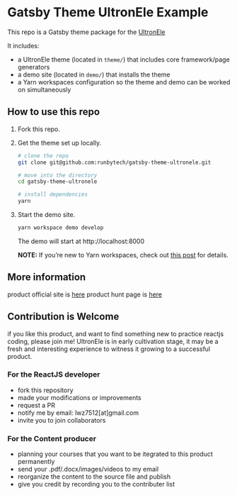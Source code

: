 # Gatsby Theme UltronEle Example

This repo is a Gatsby theme package for the [UltronEle](https://github.com/runbytech/ultron-ele)

It includes:
- a UltronEle theme (located in `theme/`) that includes core framework/page generators
- a demo site (located in `demo/`) that installs the theme
- a Yarn workspaces configuration so the theme and demo can be worked on simultaneously

## How to use this repo

1.  Fork this repo.

2.  Get the theme set up locally.
    ```sh
    # clone the repo
    git clone git@github.com:runbytech/gatsby-theme-ultronele.git

    # move into the directory
    cd gatsby-theme-ultronele

    # install dependencies
    yarn
    ```

3.  Start the demo site.
    ```sh
    yarn workspace demo develop
    ```

    The demo will start at http://localhost:8000

    **NOTE:** If you’re new to Yarn workspaces, check out [this post](https://www.gatsbyjs.org/blog/2019-05-22-setting-up-yarn-workspaces-for-theme-development/) for details.


## More information

product official site is [here](http://ultronele.com)
product hunt page is [here](https://www.producthunt.com/posts/ultronele)

## Contribution is Welcome

if you like this product, and want to find something new to practice reactjs coding, please join me! UltronEle is in early cultivation stage, it may be a fresh and interesting experience to witness it growing to a successful product.

### For the ReactJS developer

* fork this repository
* made your modifications or improvements
* request a PR
* notify me by email: lwz7512[at]gmail.com 
* invite you to join collaborators

### For the Content producer

* planning your courses that you want to be itegrated to this product permanently
* send your .pdf/.docx/images/videos to my email
* reorganize the content to the source file and publish
* give you credit by recording you to the contributer list

